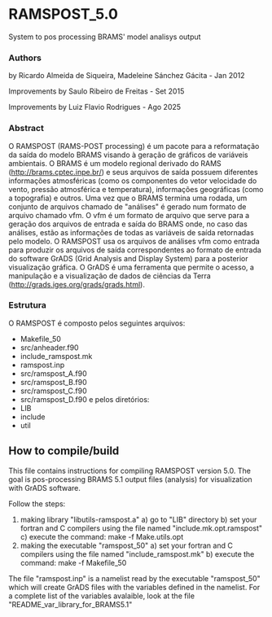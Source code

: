 # RAMSPOST_5.0

System to pos processing BRAMS' model analisys output

### Authors

by Ricardo Almeida de Siqueira, Madeleine Sánchez Gácita - Jan 2012

Improvements by Saulo Ribeiro de Freitas - Set 2015

Improvements by Luiz Flavio Rodrigues - Ago 2025


### Abstract

O RAMSPOST (RAMS-POST processing) é um pacote para a reformatação da saída do
modelo BRAMS visando à geração de gráficos de variáveis ambientais. O BRAMS é um
modelo regional derivado do RAMS (http://brams.cptec.inpe.br/) e seus arquivos de saída
possuem diferentes informações atmosféricas (como os componentes do vetor velocidade do
vento, pressão atmosférica e temperatura), informações geográficas (como a topografia) e
outros.
Uma vez que o BRAMS termina uma rodada, um conjunto de arquivos chamado de "análises"
é gerado num formato de arquivo chamado vfm. O vfm é um formato de arquivo que serve para
a geração dos arquivos de entrada e saída do BRAMS onde, no caso das análises, estão as
informações de todas as variáveis de saída retornadas pelo modelo. O RAMSPOST usa os
arquivos de análises vfm como entrada para produzir os arquivos de saída correspondentes ao
formato de entrada do software GrADS (Grid Analysis and Display System) para a posterior
visualização gráfica. O GrADS é uma ferramenta que permite o acesso, a manipulação e a
visualização de dados de ciências da Terra (http://grads.iges.org/grads/grads.html).

### Estrutura

O RAMSPOST é composto pelos seguintes arquivos:
* Makefile_50
* src/anheader.f90
* include_ramspost.mk
* ramspost.inp
* src/ramspost_A.f90
* src/ramspost_B.f90
* src/ramspost_C.f90
* src/ramspost_D.f90
e pelos diretórios:
* LIB
* include
* util

## How to compile/build

This file contains instructions for compiling RAMSPOST version 5.0.
The goal is pos-processing BRAMS 5.1 output files (analysis) for visualization with GrADS software.

Follow the steps:
1. making  library "libutils-ramspost.a"
  a) go to "LIB" directory
  b) set your fortran and C compilers using the file named "include.mk.opt.ramspost"
  c) execute the command:  make -f Make.utils.opt
2. making the executable "ramspost_50"
  a) set your fortran and C compilers using the file named "include_ramspost.mk"
  b) execute the command:  make -f Makefile_50
  
The file "ramspost.inp" is a namelist read by the executable "ramspost_50" which will create 
GrADS files with the variables defined in the namelist.
For a complete list of the variables avalaible, look at the file 
"README_var_library_for_BRAMS5.1"



